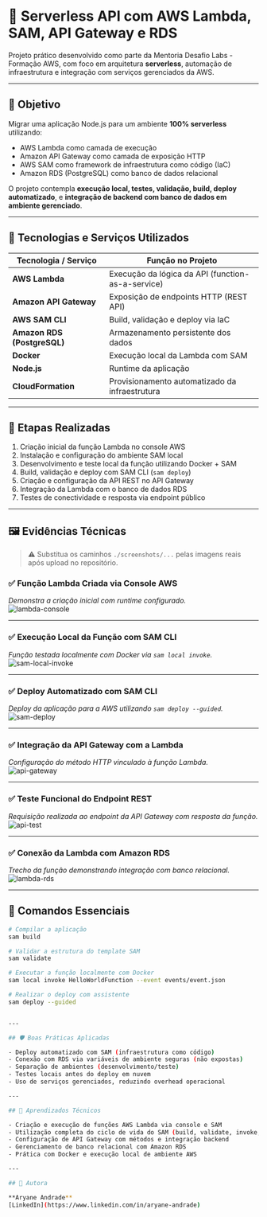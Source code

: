 # 📡 Serverless API com AWS Lambda, SAM, API Gateway e RDS

Projeto prático desenvolvido como parte da Mentoria Desafio Labs - Formação AWS, com foco em arquitetura **serverless**, automação de infraestrutura e integração com serviços gerenciados da AWS.

---

## 📌 Objetivo

Migrar uma aplicação Node.js para um ambiente **100% serverless** utilizando:

- AWS Lambda como camada de execução
- Amazon API Gateway como camada de exposição HTTP
- AWS SAM como framework de infraestrutura como código (IaC)
- Amazon RDS (PostgreSQL) como banco de dados relacional

O projeto contempla **execução local, testes, validação, build, deploy automatizado**, e **integração de backend com banco de dados em ambiente gerenciado**.

---

## 🧰 Tecnologias e Serviços Utilizados

| Tecnologia / Serviço       | Função no Projeto                          |
|----------------------------|--------------------------------------------|
| **AWS Lambda**             | Execução da lógica da API (function-as-a-service) |
| **Amazon API Gateway**     | Exposição de endpoints HTTP (REST API)     |
| **AWS SAM CLI**            | Build, validação e deploy via IaC          |
| **Amazon RDS (PostgreSQL)**| Armazenamento persistente dos dados        |
| **Docker**                 | Execução local da Lambda com SAM           |
| **Node.js**                | Runtime da aplicação                       |
| **CloudFormation**         | Provisionamento automatizado da infraestrutura |

---

## 🧪 Etapas Realizadas

1. Criação inicial da função Lambda no console AWS
2. Instalação e configuração do ambiente SAM local
3. Desenvolvimento e teste local da função utilizando Docker + SAM
4. Build, validação e deploy com SAM CLI (`sam deploy`)
5. Criação e configuração da API REST no API Gateway
6. Integração da Lambda com o banco de dados RDS
7. Testes de conectividade e resposta via endpoint público

---

## 🖼️ Evidências Técnicas

> ⚠️ Substitua os caminhos `./screenshots/...` pelas imagens reais após upload no repositório.

### ✅ Função Lambda Criada via Console AWS  
*Demonstra a criação inicial com runtime configurado.*  
![lambda-console](./screenshots/lambda-console.png)

---

### ✅ Execução Local da Função com SAM CLI  
*Função testada localmente com Docker via `sam local invoke`.*  
![sam-local-invoke](./screenshots/sam-local-invoke.png)

---

### ✅ Deploy Automatizado com SAM CLI  
*Deploy da aplicação para a AWS utilizando `sam deploy --guided`.*  
![sam-deploy](./screenshots/sam-deploy.png)

---

### ✅ Integração da API Gateway com a Lambda  
*Configuração do método HTTP vinculado à função Lambda.*  
![api-gateway](./screenshots/api-gateway.png)

---

### ✅ Teste Funcional do Endpoint REST  
*Requisição realizada ao endpoint da API Gateway com resposta da função.*  
![api-test](./screenshots/api-test.png)

---

### ✅ Conexão da Lambda com Amazon RDS  
*Trecho da função demonstrando integração com banco relacional.*  
![lambda-rds](./screenshots/lambda-rds.png)

---

## 📂 Comandos Essenciais

```bash
# Compilar a aplicação
sam build

# Validar a estrutura do template SAM
sam validate

# Executar a função localmente com Docker
sam local invoke HelloWorldFunction --event events/event.json

# Realizar o deploy com assistente
sam deploy --guided


---

## 🛡️ Boas Práticas Aplicadas

- Deploy automatizado com SAM (infraestrutura como código)
- Conexão com RDS via variáveis de ambiente seguras (não expostas)
- Separação de ambientes (desenvolvimento/teste)
- Testes locais antes do deploy em nuvem
- Uso de serviços gerenciados, reduzindo overhead operacional

---

## 🧠 Aprendizados Técnicos

- Criação e execução de funções AWS Lambda via console e SAM
- Utilização completa do ciclo de vida do SAM (build, validate, invoke, deploy)
- Configuração de API Gateway com métodos e integração backend
- Gerenciamento de banco relacional com Amazon RDS
- Prática com Docker e execução local de ambiente AWS

---

## 👤 Autora

**Aryane Andrade**  
[LinkedIn](https://www.linkedin.com/in/aryane-andrade) 
